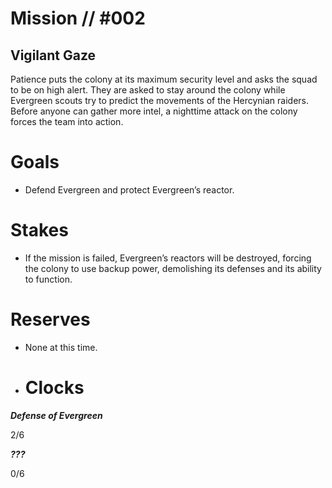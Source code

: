 # Mission // #002
## Vigilant Gaze

Patience puts the colony at its maximum security level and asks the squad to be on high alert. They are asked to stay around the colony while Evergreen scouts try to predict the movements of the Hercynian raiders.  
Before anyone can gather more intel, a nighttime attack on the colony forces the team into action.

# Goals
- Defend Evergreen and protect Evergreen’s reactor.

# Stakes
- If the mission is failed, Evergreen’s reactors will be destroyed, forcing the colony to use backup power, demolishing its defenses and its ability to function.

# Reserves
- None at this time.

- # Clocks
***Defense of Evergreen***

2/6

***???***

0/6
